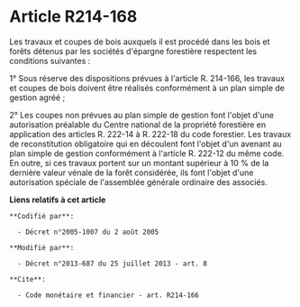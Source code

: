 # Article R214-168

Les travaux et coupes de bois auxquels il est procédé dans les bois et forêts détenus par les sociétés d'épargne forestière
respectent les conditions suivantes : 

1° Sous réserve des dispositions prévues à l'article R. 214-166, les travaux et coupes de bois doivent être réalisés
conformément à un plan simple de gestion agréé ; 

2° Les coupes non prévues au plan simple de gestion font l'objet d'une autorisation préalable du Centre national de la
propriété forestière en application des articles R. 222-14 à R. 222-18 du code forestier. Les travaux de reconstitution
obligatoire qui en découlent font l'objet d'un avenant au plan simple de gestion conformément à l'article R. 222-12 du même
code. En outre, si ces travaux portent sur un montant supérieur à 10 % de la dernière valeur vénale de la forêt considérée,
ils font l'objet d'une autorisation spéciale de l'assemblée générale ordinaire des associés.

**Liens relatifs à cet article**

	**Codifié par**:

	  - Décret n°2005-1007 du 2 août 2005

	**Modifié par**:

	  - Décret n°2013-687 du 25 juillet 2013 - art. 8

	**Cite**:

	  - Code monétaire et financier - art. R214-166
